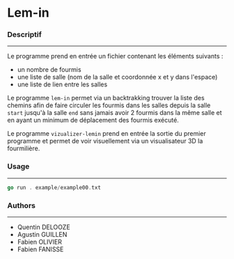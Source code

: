 # Lem-in

### Descriptif
_______
Le programme prend en entrée un fichier contenant les éléments suivants :
- un nombre de fourmis
- une liste de salle (nom de la salle et coordonnée x et y dans l'espace)
- une liste de lien entre les salles

Le programme `lem-in` permet via un backtrakking trouver la liste des chemins afin de faire circuler les fourmis dans les salles depuis la salle `start` jusqu'à la salle `end` sans jamais avoir 2 fourmis dans la même salle et en ayant un minimum de déplacement des fourmis exécuté.

Le programme `vizualizer-lemin` prend en entrée la sortie du premier programme et permet de voir visuellement via un visualisateur 3D la fourmilière.

### Usage
_______
```go
go run . example/example00.txt 
```

### Authors
_______
+ Quentin DELOOZE
+ Agustin GUILLEN
+ Fabien OLIVIER
+ Fabien FANISSE

